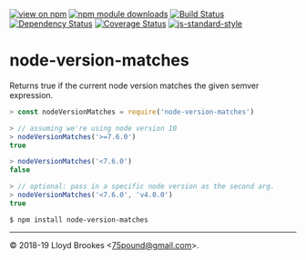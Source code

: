 [![view on npm](https://img.shields.io/npm/v/node-version-matches.svg)](https://www.npmjs.org/package/node-version-matches)
[![npm module downloads](https://img.shields.io/npm/dt/node-version-matches.svg)](https://www.npmjs.org/package/node-version-matches)
[![Build Status](https://travis-ci.org/75lb/node-version-matches.svg?branch=master)](https://travis-ci.org/75lb/node-version-matches)
[![Dependency Status](https://badgen.net/david/dep/75lb/node-version-matches)](https://david-dm.org/75lb/node-version-matches)
[![Coverage Status](https://coveralls.io/repos/github/75lb/node-version-matches/badge.svg)](https://coveralls.io/github/75lb/node-version-matches)
[![js-standard-style](https://img.shields.io/badge/code%20style-standard-brightgreen.svg)](https://github.com/feross/standard)

# node-version-matches

Returns true if the current node version matches the given semver expression.

```js
> const nodeVersionMatches = require('node-version-matches')

> // assuming we're using node version 10
> nodeVersionMatches('>=7.6.0')
true

> nodeVersionMatches('<7.6.0')
false

> // optional: pass in a specific node version as the second arg.
> nodeVersionMatches('<7.6.0', 'v4.0.0')
true
```

```
$ npm install node-version-matches
```

* * *

&copy; 2018-19 Lloyd Brookes \<75pound@gmail.com\>.
